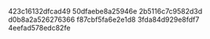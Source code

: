 423c16132dfcad49
50dfaebe8a25946e
2b5116c7c9582d3d
d0b8a2a526276366
f87cbf5fa6e2e1d8
3fda84d929e8fdf7
4eefad578edc82fe
